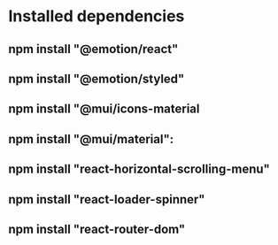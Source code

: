 # Installed dependencies
 ## npm install "@emotion/react"
 ## npm install "@emotion/styled"
 ## npm install "@mui/icons-material
 ## npm install "@mui/material":
 ## npm install "react-horizontal-scrolling-menu"
 ## npm install "react-loader-spinner"
 ## npm install "react-router-dom"